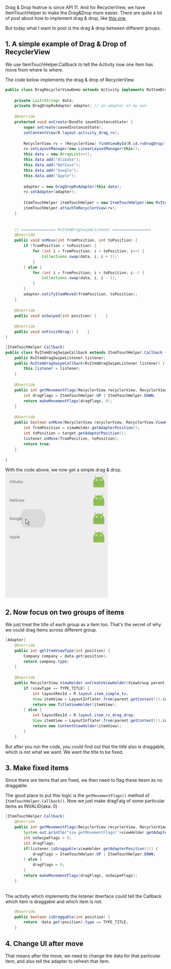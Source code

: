 Drag & Drop featrue is since API 11. And for RecyclerView, we have ItemTouchHelper to make the Drag&Drop more easier.  There are quite a lot of post about how to implement drag & drop, like [this one](https://medium.com/@ipaulpro/drag-and-swipe-with-recyclerview-6a6f0c422efd).

But today what I want to post is the drag & drop between different groups. 

## 1. A simple example of Drag & Drop of RecyclerView
We use ItemTouchHelper.Callback to tell the Activity now one item has move from where to where. 

The code below implements the drag & drop of RecyclerView.
```java
public class DragRecyclerViewDemo extends Activity implements RvItemDragSwipeListener {

    private List<String> data;
    private DragDropRvAdapter adapter; // an adapter of my own

    @Override
    protected void onCreate(Bundle savedInstanceState) {
        super.onCreate(savedInstanceState);
        setContentView(R.layout.activity_drag_rv);

        RecyclerView rv = (RecyclerView) findViewById(R.id.rvDragDrop);
        rv.setLayoutManager(new LinearLayoutManager(this));
        this.data = new ArrayList<>();
        this.data.add("Alibaba");
        this.data.add("NetEase");
        this.data.add("Google");
        this.data.add("Apple");

        adapter = new DragDropRvAdapter(this.data);
        rv.setAdapter(adapter);

        ItemTouchHelper itemTouchHelper = new ItemTouchHelper(new RvItemDragSwipeCallback(this));
        itemTouchHelper.attachToRecyclerView(rv);
    }


    // =============== RvItemDragSwipeListener =================
    @Override
    public void onMove(int fromPosition, int toPosition) {
        if (fromPosition < toPosition) {
            for (int i = fromPosition; i < toPosition; i++) {
                Collections.swap(data, i, i + 1);
            }
        } else {
            for (int i = fromPosition; i > toPosition; i--) {
                Collections.swap(data, i, i - 1);
            }
        }
        adapter.notifyItemMoved(fromPosition, toPosition);
    }

    @Override
    public void onSwiped(int position) {    }

    @Override
    public void onFinishDrag() {    }
}
```

```java
[ItemTouchHelper.Callback]
public class RvItemDragSwipeCallback extends ItemTouchHelper.Callback {
    public RvItemDragSwipeListener listener;
    public RvItemDragSwipeCallback(RvItemDragSwipeListener listener) {
        this.listener = listener;
    }

    @Override
    public int getMovementFlags(RecyclerView recyclerView, RecyclerView.ViewHolder viewHolder) {
        int dragFlags = ItemTouchHelper.UP | ItemTouchHelper.DOWN;
        return makeMovementFlags(dragFlags, 0);
    }

    @Override
    public boolean onMove(RecyclerView recyclerView, RecyclerView.ViewHolder viewHolder, RecyclerView.ViewHolder target) {
        int fromPosition = viewHolder.getAdapterPosition();
        int toPosition = target.getAdapterPosition();
        listener.onMove(fromPosition, toPosition);
        return true;
    }

}
```
With the code above, we now get a simple drag & drop.
![](./_image/dragdrop1.gif)

## 2. Now focus on two groups of items
We just treat the title of each group as a item too. That's the secret of why we could drag items across different group.

```java
[Adapter]
    @Override
    public int getItemViewType(int position) {
        Company company = data.get(position);
        return company.type;
    }

    @Override
    public RecyclerView.ViewHolder onCreateViewHolder(ViewGroup parent, int viewType) {
        if (viewType == TYPE_TITLE) {
            int layoutResId = R.layout.item_simple_tv;
            View itemView = LayoutInflater.from(parent.getContext()).inflate(layoutResId, parent, false);
            return new TitleViewHolder(itemView);
        } else {
            int layoutResId = R.layout.item_rv_drag_drop;
            View itemView = LayoutInflater.from(parent.getContext()).inflate(layoutResId, parent, false);
            return new ContentViewHolder(itemView);
        }
    }
```

But after you run the code, you could find out that the title also is draggable, which is not what we want. We want the title to be fixed. 

## 3. Make fixed items
Since there are items that are fixed, we then need to flag these itesm as no draggable.

The good place to put this logic is the `getMovementFlags()` method of `ItemTouchHelper.Callback()`. Now we just make dragFalg of some particular items as INVALID(aka. 0)

```java
[ItemTouchHelper.Callback]
    @Override
    public int getMovementFlags(RecyclerView recyclerView, RecyclerView.ViewHolder viewHolder) {
        System.out.println("szw getMovementFlags("+viewHolder.getAdapterPosition()+")");
        int noSwipeFlags = 0;
        int dragFlags;
        if(listener.isDraggable(viewHolder.getAdapterPosition())) {
            dragFlags = ItemTouchHelper.UP | ItemTouchHelper.DOWN;
        } else {
            dragFlags = 0;
        }
        return makeMovementFlags(dragFlags, noSwipeFlags);
    }
    
```

The activity which implements the listener itnerface could tell the Callback which item is draggable and which item is not.
```java
    @Override
    public boolean isDraggable(int position) {
        return  data.get(position).type == TYPE_TITLE;
    }
```

## 4. Change UI after move
That means after the move, we need to change the data for that particular item, and also tell the adapter to refresh that item. 


